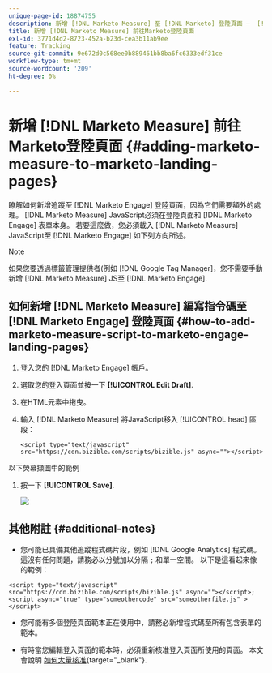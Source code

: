 ```yaml
---
unique-page-id: 18874755
description: 新增 [!DNL Marketo Measure] 至 [!DNL Marketo] 登陸頁面 —  [!DNL Marketo Measure]
title: 新增 [!DNL Marketo Measure] 前往Marketo登陸頁面
exl-id: 3771d4d2-8723-452a-b23d-cea3b11ab9ee
feature: Tracking
source-git-commit: 9e672d0c568ee0b889461bb8ba6fc6333edf31ce
workflow-type: tm+mt
source-wordcount: '209'
ht-degree: 0%

---
```


# 新增 [!DNL Marketo Measure] 前往Marketo登陸頁面 {#adding-marketo-measure-to-marketo-landing-pages}

瞭解如何新增追蹤至 [!DNL Marketo Engage] 登陸頁面，因為它們需要額外的處理。 [!DNL Marketo Measure] JavaScript必須在登陸頁面和 [!DNL Marketo Engage] 表單本身。 若要這麼做，您必須載入 [!DNL Marketo Measure] JavaScript至 [!DNL Marketo Engage] 如下列方向所述。

>[!NOTE]
>
>如果您要透過標籤管理提供者(例如 [!DNL Google Tag Manager]，您不需要手動新增 [!DNL Marketo Measure] JS至 [!DNL Marketo Engage].

## 如何新增 [!DNL Marketo Measure] 編寫指令碼至 [!DNL Marketo Engage] 登陸頁面 {#how-to-add-marketo-measure-script-to-marketo-engage-landing-pages}

1. 登入您的 [!DNL Marketo Engage] 帳戶。
1. 選取您的登入頁面並按一下 **[!UICONTROL Edit Draft]**.
1. 在HTML元素中拖曳。
1. 輸入 [!DNL Marketo Measure] 將JavaScript移入 [!UICONTROL head] 區段：

   `<script type="text/javascript" src="https://cdn.bizible.com/scripts/bizible.js" async=""></script>`

以下熒幕擷圖中的範例

1. 按一下 **[!UICONTROL Save]**.

   ![](assets/adding-bizible-to-marketo-landing-pages-1.png)

## 其他附註 {#additional-notes}

* 您可能已具備其他追蹤程式碼片段，例如 [!DNL Google Analytics] 程式碼。 這沒有任何問題，請務必以分號加以分隔 `;` 和單一空間。 以下是這看起來像的範例：

`<script type="text/javascript" src="https://cdn.bizible.com/scripts/bizible.js" async=""></script>; <script async="true" type="someothercode" src="someotherfile.js" ></script>`

* 您可能有多個登陸頁面範本正在使用中，請務必新增程式碼至所有包含表單的範本。

* 有時當您編輯登入頁面的範本時，必須重新核准登入頁面所使用的頁面。 本文會說明 [如何大量核准](https://experienceleague.adobe.com/docs/marketo/using/product-docs/demand-generation/landing-pages/landing-page-actions/approve-multiple-landing-pages-at-once.html){target="_blank"}.
